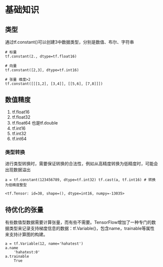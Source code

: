# 基础知识
## 类型

通过tf.constant()可以创建3中数据类型，分别是数值、布尔、字符串

```
# 标量
tf.constant(2., dtype=tf.float16)

# 向量
tf.constant([2,3], dtype=tf.int16)

# 张量 维度>2
tf.constant([[[1,2], [3,4]], [[5,6], [7,8]]])
```

## 数值精度

1. tf.float16
2. tf.float32
3. tf.float64 也是tf.double
4. tf.int16
5. tf.int32
6. tf.int64

### 类型转换
进行类型转换时，需要保证转换的合法性，例如从高精度转换为低精度时，可能会出现数据溢出

```
a = tf.constant(123456789, dtype=tf.int32) tf.cast(a, tf.int16) # 转换为低精度整型

<tf.Tensor: id=38, shape=(), dtype=int16, numpy=-13035>
```

## 待优化的张量
有些数值型数据需要计算张量，而有些不需要。TensorFlow增加了一种专门的数据类型来记录支持梯度信息的数据：tf.Variable()，包含name，trainable等属性来支持计算图的构建。

```
a = tf.Variable(12, name='hahatest')
a.name
    'hahatest:0'
a.trainable
    True
```
